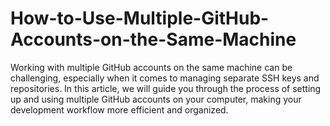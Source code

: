 # How-to-Use-Multiple-GitHub-Accounts-on-the-Same-Machine
Working with multiple GitHub accounts on the same machine can be challenging, especially when it comes to managing separate  SSH keys and  repositories. In this article, we will guide you through the process of setting up and using multiple GitHub accounts on your computer, making your development workflow more efficient and organized.
